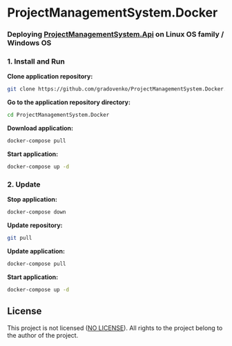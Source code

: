 # ProjectManagementSystem.Docker

### Deploying [ProjectManagementSystem.Api](https://github.com/gradovenko/ProjectManagementSystem.Api) on Linux OS family / Windows OS

### 1. Install and Run

**Clone application repository:**  
```bash
git clone https://github.com/gradovenko/ProjectManagementSystem.Docker.git
```

**Go to the application repository directory:**  
```bash
cd ProjectManagementSystem.Docker
```

**Download application:**  
```bash
docker-compose pull
```

**Start application:**  
```bash
docker-compose up -d
```

### 2. Update

**Stop application:**  
```bash
docker-compose down
```

**Update repository:**  
```bash
git pull
```

**Update application:**  
```bash
docker-compose pull
```

**Start application:**  
```bash
docker-compose up -d
```

## License
This project is not licensed ([NO LICENSE](NOLICENSE)). All rights to the project belong to the author of the project.